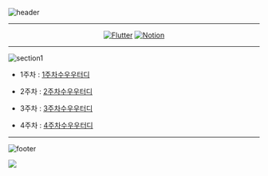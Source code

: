 ![header](https://capsule-render.vercel.app/api?type=transparent&fontColor=75c8f8&text=Flutter%20Study&height=150&fontSize=60&desc=집단지성의%20방&descAlignY=78&descAlign=64)

---

<!-- Bedge Start -->
<div align="center">

[![Flutter](https://img.shields.io/badge/Flutter-%2302569B.svg?style=for-the-badge&logo=Flutter&logoColor=white&link=https://flutter-ko.dev)](https://flutter-ko.dev/) [![Notion](https://img.shields.io/badge/Notion-%23000000.svg?style=for-the-badge&logo=notion&logoColor=white&link=https://jungspin.notion.site/7c6de6b9e20f43c8aacff8cb64ea414e)](https://jungspin.notion.site/7c6de6b9e20f43c8aacff8cb64ea414e)

</div>
<!-- Bedge End -->

---

![section1](https://capsule-render.vercel.app/api?type=soft&color=75c8f8&fontColor=fff&text=Section1&height=100&fontSize=40)

-   1주차 : [1주차수우우터디](https://github.com/tony2550/flutter-study-BeginVegan/blob/main/1%EC%A3%BC%EC%B0%A8/2022-10-10.md)

-   2주차 : [2주차수우우터디](https://github.com/tony2550/flutter-study-BeginVegan/blob/701b2bd73f44d764b22695abf3b37639acb272e3/2%EC%A3%BC%EC%B0%A8/2022-10-12.md)

-   3주차 : [3주차수우우터디](https://github.com/tony2550/flutter-study-BeginVegan/blob/701b2bd73f44d764b22695abf3b37639acb272e3/3%EC%A3%BC%EC%B0%A8/2022-10-27.md)

-   4주차 : [4주차수우우터디](https://github.com/tony2550/flutter-study-BeginVegan/blob/375aaac4b3ea10ce1d26c3968e9c6323ad247a49/4%EC%A3%BC%EC%B0%A8/2022-11-02.md)

---

![footer](https://capsule-render.vercel.app/api?type=soft&color=29579d&fontColor=fff&text=Members&height=100&fontSize=40&animation=twinkling)

<!-- ALL-CONTRIBUTORS-LIST:START - Do not remove or modify this section -->
<!-- prettier-ignore-start -->
<!-- markdownlint-disable -->

<!-- markdownlint-restore -->
<!-- prettier-ignore-end -->

<!-- ALL-CONTRIBUTORS-LIST:END -->

<!-- ALL-CONTRIBUTORS-BADGE:START - Do not remove or modify this section -->

<a href="https://github.com/tony2550/flutter-study-BeginVegan/graphs/contributors">
  <img src="https://contrib.rocks/image?repo=tony2550/flutter-study-BeginVegan" />
</a>

<!-- ALL-CONTRIBUTORS-BADGE:END -->
